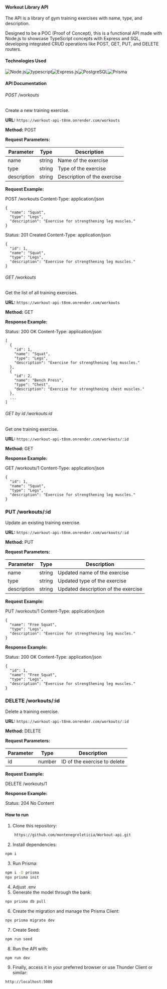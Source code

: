 #### Workout Library API

The API is a library of gym training exercises with name, type, and description.

Designed to be a POC (Proof of Concept), this is a functional API made with Node.js to showcase TypeScript concepts with Express and SQL, developing integrated CRUD operations like POST, GET, PUT, and DELETE routers.

#### Technologies Used

<img align = "center" alt = "Node.js" src = "https://img.shields.io/badge/node.js-6DA55F?style=for-the-badge&logo=node.js&logoColor=white "/><img align = "center" alt = "typescript" src = "https://img.shields.io/badge/typescript-%23007ACC.svg?style=for-the-badge&logo=typescript&logoColor=white" /><img align = "center" alt = "Express.js" src = "https://img.shields.io/badge/Express.js-000000?style=for-the-badge&logo=express&logoColor=white"/><img align = "center" alt = "PostgreSQL" src = "https://img.shields.io/badge/PostgreSQL-316192?style=for-the-badge&logo=postgresql&logoColor=white" /><img align = "center" alt = "Prisma" src = "https://img.shields.io/badge/Prisma-3982CE?style=for-the-badge&logo=Prisma&logoColor=white"/>

#### API Documentation

###### POST /workouts

Create a new training exercise.

**URL:** `https://workout-api-t8nm.onrender.com/workouts`

**Method:** POST

**Request Parameters:**

| Parameter   | Type     | Description                  |
| ----------- | -------- | ---------------------------- |
| name        | string   | Name of the exercise         |
| type        | string   | Type of the exercise         |
| description | string   | Description of the exercise  |

**Request Example:**

POST /workouts
Content-Type: application/json

    {
      "name": "Squat",
      "type": "Legs",
      "description": "Exercise for strengthening leg muscles."
    }

Status: 201 Created
Content-Type: application/json

    {
      "id": 1,
      "name": "Squat",
      "type": "Legs",
      "description": "Exercise for strengthening leg muscles."
    }


###### GET /workouts

Get the list of all training exercises.

**URL:** `https://workout-api-t8nm.onrender.com/workouts`

**Method:** GET

**Response Example:**

Status: 200 OK
Content-Type: application/json

    [
      {
        "id": 1,
        "name": "Squat",
        "type": "Legs",
        "description": "Exercise for strengthening leg muscles."
      },
      {
        "id": 2,
        "name": "Bench Press",
        "type": "Chest",
        "description": "Exercise for strengthening chest muscles."
      },
      ...
    ]

###### GET by id /workouts:id

Get one training exercise.

**URL:** `https://workout-api-t8nm.onrender.com/workouts/:id`

**Method:** GET

**Response Example:**

GET /workouts/1
Content-Type: application/json

    {
      "id": 1,
      "name": "Squat",
      "type": "Legs",
      "description": "Exercise for strengthening leg muscles."
    }

### PUT /workouts/:id

Update an existing training exercise.

**URL:** `https://workout-api-t8nm.onrender.com/workouts/:id`

**Method:** PUT

**Request Parameters:**

| Parameter   | Type     | Description                      |
| ----------- | -------- | -------------------------------- |
| name        | string   | Updated name of the exercise     |
| type        | string   | Updated type of the exercise     |
| description | string   | Updated description of the exercise |

**Request Example:**

PUT /workouts/1
Content-Type: application/json

    {
      "name": "Free Squat",
      "type": "Legs",
      "description": "Exercise for strengthening leg muscles."
    }

**Response Example:**

Status: 200 OK
Content-Type: application/json

    {
      "id": 1,
      "name": "Free Squat",
      "type": "Legs",
      "description": "Exercise for strengthening leg muscles."
    }    


### DELETE /workouts/:id

Delete a training exercise.

**URL:** `https://workout-api-t8nm.onrender.com/workouts/:id`

**Method:** DELETE

**Request Parameters:**

| Parameter | Type   | Description                 |
| --------- | ------ | --------------------------- |
| id        | number | ID of the exercise to delete |

**Request Example:**

DELETE /workouts/1

**Response Example:**

Status: 204 No Content

#### How to run

1. Clone this repository:
```bash
    https://github.com/montenegroleticia/Workout-api.git
```
2. Install dependencies:
```bash
npm i
```
3. Run Prisma:
```bash
npm i -D prisma
npx prisma init
```
4. Adjust .env
5. Generate the model through the bank:
```bash
npx prisma db pull
```
6. Create the migration and manage the Prisma Client:
```bash
npx prisma migrate dev
```
7. Create Seed:
```bash
npm run seed
```
8. Run the API with:
```bash
npm run dev
```
9. Finally, access it in your preferred browser or use Thunder Client or similar:
```bash
http://localhost:5000
```
